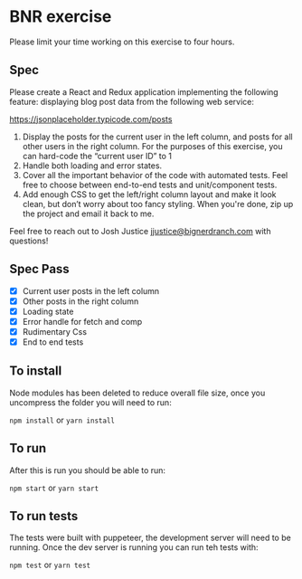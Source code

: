 # BNR exercise

Please limit your time working on this exercise to four hours.

## Spec

Please create a React and Redux application implementing the following feature: displaying blog post data from the following web service:

https://jsonplaceholder.typicode.com/posts

1. Display the posts for the current user in the left column, and posts for all other users in the right column. For the purposes of this exercise, you can hard-code the “current user ID” to 1
2. Handle both loading and error states.
3. Cover all the important behavior of the code with automated tests. Feel free to choose between end-to-end tests and unit/component tests.
4. Add enough CSS to get the left/right column layout and make it look clean, but don’t worry about too fancy styling.
When you're done, zip up the project and email it back to me.

Feel free to reach out to Josh Justice jjustice@bignerdranch.com with questions!

## Spec Pass

* [x] Current user posts in the left column
* [x] Other posts in the right column
* [x] Loading state
* [x] Error handle for fetch and comp
* [x] Rudimentary Css
* [x] End to end tests

## To install

Node modules has been deleted to reduce overall file size, once you uncompress the folder you will need to run:

`npm install` or `yarn install`

## To run

After this is run you should be able to run:

`npm start` or `yarn start`

## To run tests

The tests were built with puppeteer, the development server will need to be running.  Once the dev server is running you can run teh tests with:

`npm test` or `yarn test`
